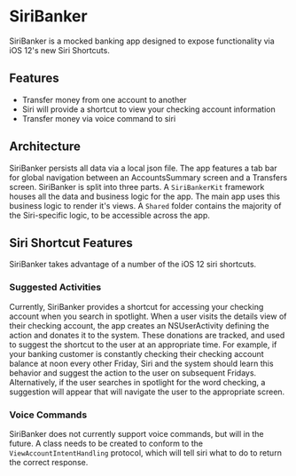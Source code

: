 # SiriBanker

SiriBanker is a mocked banking app designed to expose functionality via iOS 12's new Siri Shortcuts.


## Features

- Transfer money from one account to another
- Siri will provide a shortcut to view your checking account information
- Transfer money via voice command to siri

## Architecture

SiriBanker persists all data via a local json file. The app features a tab bar for global navigation between an AccountsSummary screen and a Transfers screen.
SiriBanker is split into three parts. A `SiriBankerKit` framework houses all the data and business logic for the app. 
The main app uses this business logic to render it's views. A `Shared` folder contains the majority of the Siri-specific logic, to be accessible across the app.

## Siri Shortcut Features

SiriBanker takes advantage of a number of the iOS 12 siri shortcuts.

### Suggested Activities

Currently, SiriBanker provides a shortcut for accessing your checking account when you search in spotlight. 
When a user visits the details view of their checking account, the app creates an NSUserActivity defining the action and donates it to the system.
These donations are tracked, and used to suggest the shortcut to the user at an appropriate time. For example, if your banking customer is constantly checking their
checking account balance at noon every other Friday, Siri and the system should learn this behavior and suggest the action to the user on subsequent Fridays. 
Alternatively, if the user searches in spotlight for the word checking, a suggestion will appear that will navigate the user to the appropriate screen.

### Voice Commands

SiriBanker does not currently support voice commands, but will in the future. 
A class needs to be created to conform to the `ViewAccountIntentHandling` protocol, which will tell siri what to do to return the correct response. 

